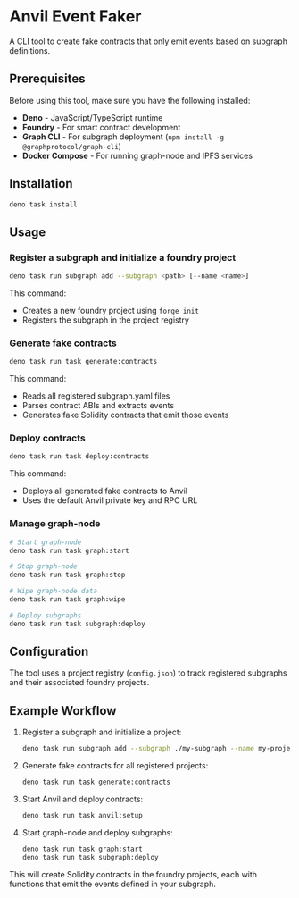 # Anvil Event Faker

A CLI tool to create fake contracts that only emit events based on subgraph definitions.

## Prerequisites

Before using this tool, make sure you have the following installed:

- **Deno** - JavaScript/TypeScript runtime
- **Foundry** - For smart contract development
- **Graph CLI** - For subgraph deployment (`npm install -g @graphprotocol/graph-cli`)
- **Docker Compose** - For running graph-node and IPFS services

## Installation

```bash
deno task install
```

## Usage

### Register a subgraph and initialize a foundry project

```bash
deno task run subgraph add --subgraph <path> [--name <name>]
```

This command:
- Creates a new foundry project using `forge init`
- Registers the subgraph in the project registry

### Generate fake contracts

```bash
deno task run task generate:contracts
```

This command:
- Reads all registered subgraph.yaml files
- Parses contract ABIs and extracts events
- Generates fake Solidity contracts that emit those events

### Deploy contracts

```bash
deno task run task deploy:contracts
```

This command:
- Deploys all generated fake contracts to Anvil
- Uses the default Anvil private key and RPC URL

### Manage graph-node

```bash
# Start graph-node
deno task run task graph:start

# Stop graph-node
deno task run task graph:stop

# Wipe graph-node data
deno task run task graph:wipe

# Deploy subgraphs
deno task run task subgraph:deploy
```

## Configuration

The tool uses a project registry (`config.json`) to track registered subgraphs and their associated foundry projects.

## Example Workflow

1. Register a subgraph and initialize a project:
   ```bash
   deno task run subgraph add --subgraph ./my-subgraph --name my-project
   ```

2. Generate fake contracts for all registered projects:
   ```bash
   deno task run task generate:contracts
   ```

3. Start Anvil and deploy contracts:
   ```bash
   deno task run task anvil:setup
   ```

4. Start graph-node and deploy subgraphs:
   ```bash
   deno task run task graph:start
   deno task run task subgraph:deploy
   ```

This will create Solidity contracts in the foundry projects, each with functions that emit the events defined in your subgraph.
